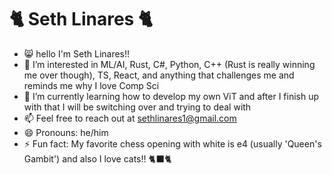 # 🐈 Seth Linares 🐈

- 😸 hello I'm Seth Linares!! 
- 👀 I’m interested in ML/AI, Rust, C#, Python, C++ (Rust is really winning me over though), TS, React, and anything that challenges me and reminds me why I love Comp Sci
- 🌱 I’m currently learning how to develop my own ViT and after I finish up with that I will be switching over and trying to deal with 
- 📫 Feel free to reach out at sethlinares1@gmail.com
- 😄 Pronouns: he/him
- ⚡ Fun fact: My favorite chess opening with white is e4 (usually 'Queen's Gambit') and also I love cats!! 🐈‍⬛🐈

<!---
seth-linares/seth-linares is a ✨ special ✨ repository because its `README.md` (this file) appears on your GitHub profile.
You can click the Preview link to take a look at your changes.
--->
